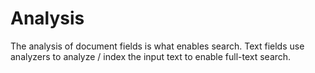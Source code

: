 # Analysis

The analysis of document fields is what enables search. Text fields use analyzers to analyze / index the input text to enable full-text search.

